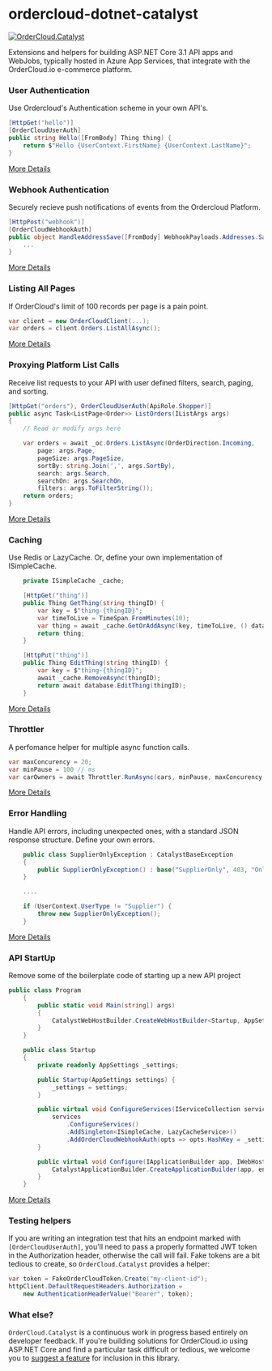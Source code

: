 # ordercloud-dotnet-catalyst

[![OrderCloud.Catalyst](https://img.shields.io/nuget/v/OrderCloud.AzureApp.svg?maxAge=3600)](https://www.nuget.org/packages/OrderCloud.AzureApp/)

Extensions and helpers for building ASP.NET Core 3.1 API apps and WebJobs, typically hosted in Azure App Services, that integrate with the OrderCloud.io e-commerce platform.

### User Authentication


Use Ordercloud's Authentication scheme in your own API's. 

```c#
[HttpGet("hello")]   
[OrderCloudUserAuth]
public string Hello([FromBody] Thing thing) {
    return $"Hello {UserContext.FirstName} {UserContext.LastName}";  
}
```

[More Details](https://github.com/ordercloud-api/ordercloud-dotnet-catalyst/tree/dev/library/OrderCloud.Catalyst/Auth/UserAuth)

### Webhook Authentication 


Securely recieve push notifications of events from the Ordercloud Platform. 

```c#
[HttpPost("webhook")]
[OrderCloudWebhookAuth]
public object HandleAddressSave([FromBody] WebhookPayloads.Addresses.Save<MyConfigData> payload) {
    ...
}
```

[More Details](https://github.com/ordercloud-api/ordercloud-dotnet-catalyst/tree/dev/library/OrderCloud.Catalyst/Auth/WebhookAuth)

### Listing All Pages


If OrderCloud's limit of 100 records per page is a pain point. 

```c#
var client = new OrderCloudClient(...);
var orders = client.Orders.ListAllAsync();
```

[More Details](./library/OrderCloud.Catalyst/DataMovement/ListAllAsync)

### Proxying Platform List Calls


Receive list requests to your API with user defined filters, search, paging, and sorting.

```c#
[HttpGet("orders"), OrderCloudUserAuth(ApiRole.Shopper)]
public async Task<ListPage<Order>> ListOrders(IListArgs args)
{
    // Read or modify args here

    var orders = await _oc.Orders.ListAsync(OrderDirection.Incoming,
        page: args.Page,
        pageSize: args.PageSize,
        sortBy: string.Join(',', args.SortBy),
        search: args.Search,
        searchOn: args.SearchOn,
        filters: args.ToFilterString());
    return orders;
}
```

[More Details](https://github.com/ordercloud-api/ordercloud-dotnet-catalyst/tree/dev/library/OrderCloud.Catalyst/Models/ListOptions)

### Caching 

Use Redis or LazyCache. Or, define your own implementation of ISimpleCache. 

```c#
    private ISimpleCache _cache;

    [HttpGet("thing")]
    public Thing GetThing(string thingID) {
        var key = $"thing-{thingID}";
        var timeToLive = TimeSpan.FromMinutes(10);
        var thing = await _cache.GetOrAddAsync(key, timeToLive, () database.GetThing(thingID));
        return thing;
    }

    [HttpPut("thing")]
    public Thing EditThing(string thingID) {
        var key = $"thing-{thingID}";
        await _cache.RemoveAsync(thingID);
        return await database.EditThing(thingID);
    }
```

[More Details](https://github.com/ordercloud-api/ordercloud-dotnet-catalyst/tree/dev/library/OrderCloud.Catalyst/DataMovement/Caching)

### Throttler 


A perfomance helper for multiple async function calls.

```c# 
var maxConcurency = 20;
var minPause = 100 // ms
var carOwners = await Throttler.RunAsync(cars, minPause, maxConcurency, car => apiClient.GetCarOwner(car.ID);
```

[More Details](https://github.com/ordercloud-api/ordercloud-dotnet-catalyst/tree/dev/library/OrderCloud.Catalyst/DataMovement/Throttler)

### Error Handling  


Handle API errors, including unexpected ones, with a standard JSON response structure. Define your own errors. 

```c#
    public class SupplierOnlyException : CatalystBaseException
	{
        public SupplierOnlyException() : base("SupplierOnly", 403, "Only Supplier users may perform this action.") { }
    }

    ....

	if (UserContext.UserType != "Supplier") {
		throw new SupplierOnlyException();
	}
```

[More Details](https://github.com/ordercloud-api/ordercloud-dotnet-catalyst/tree/dev/library/OrderCloud.Catalyst/Errors)


### API StartUp


Remove some of the boilerplate code of starting up a new API project 

```c#
public class Program
	{
		public static void Main(string[] args)
		{
		    CatalystWebHostBuilder.CreateWebHostBuilder<Startup, AppSettings>(args).Build().Run();
		}
	}

	public class Startup
	{
		private readonly AppSettings _settings;

		public Startup(AppSettings settings) {
			_settings = settings;
		}

		public virtual void ConfigureServices(IServiceCollection services) {
			services
				.ConfigureServices()
                .AddSingleton<ISimpleCache, LazyCacheService>()
				.AddOrderCloudWebhookAuth(opts => opts.HashKey = _settings.OrderCloudSettings.WebhookHashKey)
		}

		public virtual void Configure(IApplicationBuilder app, IWebHostEnvironment env) {
			CatalystApplicationBuilder.CreateApplicationBuilder(app, env);
		}
	}
```

[More Details](https://github.com/ordercloud-api/ordercloud-dotnet-catalyst/tree/dev/library/OrderCloud.Catalyst/Startup)

### Testing helpers


If you are writing an integration test that hits an endpoint marked with `[OrderCloudUserAuth]`, you'll need to pass a properly formatted JWT token in the Authorization header, otherwise the call will fail. Fake tokens are a bit tedious to create, so `OrderCloud.Catalyst` provides a helper: 

```c#
var token = FakeOrderCloudToken.Create("my-client-id");
httpClient.DefaultRequestHeaders.Authorization =
    new AuthenticationHeaderValue("Bearer", token);
```

### What else?


`OrderCloud.Catalyst` is a continuous work in progress based entirely on developer feedback. If you're building solutions for OrderCloud.io using ASP.NET Core and find a particular task difficult or tedious, we welcome you to [suggest a feature](https://github.com/ordercloud-api/ordercloud-dotnet-catalyst/issues/new) for inclusion in this library. 
